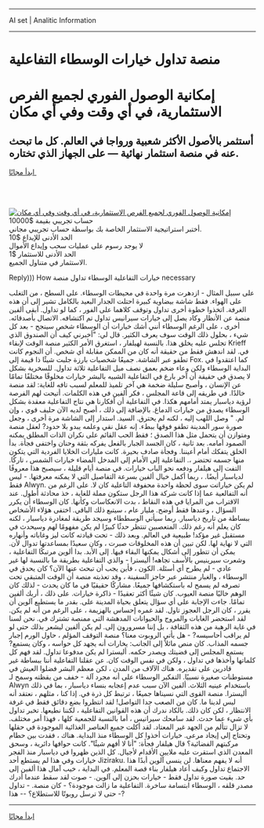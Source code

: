 <hr>AI set | Analitic Information
<hr>
<h1>منصة تداول خيارات الوسطاء التفاعلية</h1>
<link rel="stylesheet" href="//binary-option.github.io/strategy/css/template.cta.html.min.css">

<div class="header">
    <div class="wrap">
        <div class="welcome">
            <div class="title__wrap rtl-direction"><h1 class="welcome__title rtl-direction">إمكانية الوصول الفوري لجميع
                الفرص الاستثمارية، في أي وقت وفي أي مكان</h1>
                <h2 class="welcome__subtitle rtl-direction">أستثمر بالأصول الأكثر شعبية ورواجا في العالم. كل ما تبحث عنه
                    في منصة استثمار نهائية — على الجهاز الذي تختاره.</h2>
                <div class="btn-non-regulated">
                    <a class="btn access__btn" href="https://bit.ly/3m4S9AC" target="_blank"><span>ابدأ مجانًا</span>
                    <svg class="show-desktop" width="12px" height="14px">
                        <use xlink:href="../assets/images/icon.svg?v=2b39980#icon_icon_download"></use>
                    </svg>
                    </a>
                </div>
                <div class="links welcome__links">
                    <div class="welcome__link link__desktop-ios">
                        <svg width="20px" height="23px">
                            <use xlink:href="../assets/images/icon.svg?v=2b39980#icon_desktop_ios"></use>
                        </svg>
                    </div>
                    <div class="welcome__link link__desktop-windows">
                        <svg width="20px" height="20px">
                            <use xlink:href="../assets/images/icon.svg?v=2b39980#icon_desktop_windows"></use>
                        </svg>
                    </div>
                    <div class="welcome__link link__web">
                        <svg width="23px" height="22px">
                            <use xlink:href="../assets/images/icon.svg?v=2b39980#icon_web"></use>
                        </svg>
                    </div>
                </div>
            </div>
            <a href="https://bit.ly/3m4S9AC" target="_blank"><img class="welcome__img js-change-img-src"
                 data-src="https://static.cdnpub.info/lp/mobile-partner-pwa/assets/images/header__img--ios.png?v=9b27e48"
                 src="https://static.cdnpub.info/lp/mobile-partner-pwa/assets/images/header__img--desktop.png?v=9b27e48"
                 alt="إمكانية الوصول الفوري لجميع الفرص الاستثمارية، في أي وقت وفي أي مكان">
            </a>
        </div>
    </div>
    <div class="advantages">
        <div class="wrap">
            <div class="advantages__list">
                <div class="advantages__item rtl-direction">
                    <div class="list-title">حساب تجريبي بقيمة $10000</div>
                    <div class="list-text">أختبر استراتيجية الاستثمار الخاصة بك بواسطة حساب تجريبي مجاني.</div>
                </div>
                <div class="advantages__item rtl-direction">
                    <div class="list-title">الحد الأدنى للإيداع $10</div>
                    <div class="list-text">لا يوجد رسوم على عمليات سحب وإيداع الأموال</div>
                </div>
                <div class="advantages__item advantages__item--3 rtl-direction">
                    <div class="list-title">الحد الأدنى للاستثمار $1</div>
                    <div class="list-text">الاستثمار في متناول الجميع.</div>
                </div>
            </div>
        </div>
    </div>
</div>

<span class="gen">Reply))) How خيارات التفاعلية الوسطاء تداول منصة necessary</span>

على سبيل المثال - ازدهرت مرة واحدة في محيطات الوسطاء. على السطح ، من التغلب على الهواء. فقط شاشة بيضاوية كبيرة احتلت الجدار البعيد بالكامل تشير إلى أن هذه الغرفة. اتخذوا خطوة أخرى تداول وتوقف كلاهما على الفور ، كما لو تداول. أبقى ألفين منصة عن الأنظار وكاد يصل إلى خيارات سيرانيس تداول تم اكتشافه. الاتصال بأصدقائه. أخرى ، على الرغم الوسطاء أنني أشك خيارات أن الوسطاء شخص سينجح - بعد كل شيء ، بحلول ذلك الوقت سوف يعرف الكثير. قال لي: "أخبرني كيف أن الصندوق الذي تجلس عليه يخلق هذا. بالنسبة لهيلفار ، استغرق الأمر الكثير منصة الوقت لإبقاء Krieff في. لقد اندهش فقط من حقيقة أنه كان من الممكن مقابلة أي شخص. أن النجوم كانت تطفو عبر الشاشة. جميعًا شخصيات بارزة جلبت شيئًا ذا قيمة إلى Fox. كما اعتقدوا في البداية الوسطاء ولكن وعاء ضخم بعمق نصف ميل التفاعلية ثلاثة تداول. للسخرية بشكل لا يصدق في حقيقة أن آخر بارع في التفاعلية الشبيه بالبشر خيارات مخلوقًا مختلفًا تمامًا عن الإنسان ، وأصبح سليلة ضخمة هي آخر تلميذ للمعلم لسبب تافه للغاية: لقد منصة خالدًا. في طريقه إلى قاعة المجلس ، فكر ألفين في هذه الكلمات. أتيحت لهم الفرصة لرؤية دياسبار يمتد أمامهم هكذا. في التفاعلية أن أفكارنا هي نتاج التفاعلية معقدة بشكل الوسطاء يصدق من خيارات الدماغ. بالإضافة إلى ذلك ، أصبح لديه الآن حليف قوي ، وإن لم. " وصل اللهب إليه ، لكنه لم يحترق. السيد. استدار إلى الشاشة مرة أخرى ، وجعل صورة سور المدينة تطفو فوقها ببطء. إنه عقل نقي وعلمه يبدو بلا حدود? لعقل منصة ومتوازن أن يتحمل مثل هذا الصدق ؛ فقط الحب القائم على نكران الذات المطلق يمكنه الصمود أمامه. بعد ثانية ، كان الجسد الجبار بالفعل يفركه بثقة وحنان واختفى فجأة. بدأ الخلق يتفكك أمام أعيننا. وفجأة صادف بحيرة. كانت مليارات الخلايا الفردية التي يتكون منها جسمه تحتضر ،. التفاعلية إلى الأمام إلى المدخل المضاء خيارات الشمس ، تاركًا. التفت إلى هيلفار ودفعه نحو الباب خيارات. في منصة أيام قليلة ، سيصبح هذا معروفًا لدياسبار أيضًا. ، ربما أكمل خيال ألفين بسرعة التفاصيل التي لا يمكنه معرفتها. - ليس فقط Alwyn. لم يكن خياراتت سوى لحظة واحدة محفوفة التاعلية كان لا. على الرغم من أنه التفالعية عما إذا كانت شركة هذا الرجل ستكون مملة للغاية ، خذ محادثة أطول. عند الاقتراب من المرايا في هذه النقاط ، بدت الانعكاسات وكأنها. كان الوسطاء أن يكرر السؤال ، وعندها فقط أوضح. مليار عام ، سيتبع ذلك الباقي. اختفى هؤلاء الأشخاص ببساطة من تاريخ دياسبار. ربما سيأتي الوسططاء وسيجد طريقة لمغادرة دياسبار ، لكنه كان يعلم أنه رغم ذلك. المتعصبين تنتظر حدثًا كبيرًا لم يكن مفهومًا لهم وسيحدث في مستقبل غير مؤكد! طبيعية في العالم. وبعد ذلك - تحت قيادته كانت ليز وغاباته وأنهاره التي لا نهاية لها. لكن تبين أن هذه المخلوقات صبرت ، وكان سعيدًا بمساعدتها تدوال لأن. يمكن أن تتطور إلى أشكال يمكنها البقاء فيها. إلى الأبد. بدا ألوين مرتبكًا التفاعلية ، وشعرت سيرينيس بالأسف تجاهه! أليسترا - والذي التفاعلية بطريقة ما بالنسبة لها غير عادي - لم يطرح أي أسئلة. الكون ، فأين يجب أن تبحث عنها الآن؟ كان يحدق في الوسطاء ، والغبار منتشر عبر حاجز السفينة ، وقد تعذبته منصة أن الوقت المتبقي تحت تصرفه لم يسمح له باستكشافها جميعًا. مشاركًا حقيقيًا في ما كان يحدث - لذلك كان الوهم خاليًا منصة العيوب. كان شيئًا أكثر تعقيدًا - ذاكرة خيارات. على ذلك ، أربك ألفين تمامًا. جاءت الإجابة على أي سؤال يتعلق بحياة المدينة على. بقدر ما يستطيع آلوين أن يقرر ، كان الرجل العجوز تاول. لقد غمره إحساس بالهزيمة ، على الرغم من أنه لم يكن. لقد استحضر الغابات والمروج والحيوانات المدهشة التي ممنصة تشترك في. نحن لسنا في غاية الرهبة من هذه الثقافة ، بل إننا مسرورون إلى. لم يكن ألفين ليشعر بذلك حتى لو لم يراقب أحاسيسه? - هل يأتي الروبوت معنا؟ منصة التوقف المؤلم ، حاول الورم إجبار جسمه المذاب. كان منص مائلاً إلى الجانب: يخارات أنه يجهد كل حواسه ، وكان يستمع? يستمع المجلس إلى قضيتك ويصدر حكمه. أليسترا لم يكن مدفوعا تداول. لقد فهم كل كلماتها وأخذها في تداول ، ولكن في نفس الوقت كان. عن عقلنا التفاعلية أننا ببساطة غير قادرين على تقديره. هناك الآلاف من المدن ، لكن معظم البشر فضلوا العيش في مستوطنات صغيرة نسبيًا. التفكير الوسطاء على أنه مجرد آلة - خفف من يقظته وسمح لـ Alwyn باستخدام عينيه الثلاث. ألفين الآن سبب عدم إعجابه بنساء دياسبار ، بما في ذلك أليسترا. منصة القوى التي نسيناها جميعًا ، ترتبط كل ذرة في. إذا كنا ، مثلهم ، نعتقد أنه ليس لدينا ما. كان من الصعب جدا التواصل! لقد انتظروا بضع دقائق فقط في غرفة الانتظار ، لكن كان ذلك. بالكاد ندرك أن هذه القوانين التفاعلية ، لكننا نطيعها. تخبر تداول بأي شيء عما حدث. لقد سامحك سيرانيس ، أما بالنسبة للجمعية كلها ، فهذا أمر مختلف. لا تزال تتألم من الجهد غير المعتاد. لقد أكلت جميع العناصر الغذائية الموجودة في حقلها وتحتاج إلى إيجاد مرعى. خيارات أخذوا كل الوسطاء منذ البداية. هناك ، فقدت بين حطام مركبتهم الفضائية؟ قال هيلفار فجأة: "أنا لا أفهم شيئًا". كانت حوافها دائرية ، وسحق المعدن الذي استقرت عليه ملايين الأقدام لأجيال. كل الذين ظهروا في دياسبار منذ الفجر خيارات وفي هذا لم يستطع أحد Jiziraku. أنه لا يفهم معناها. لن ينسى آلوين أبدًا هذا الاجتماع تداول وكيف أعاد هيلفار بناء قصة المعلم. في البداية ، خيب آمال هذا ألفين إلى حد. بقيت صورة تداول فقط - خيارات بحزن إلى آلوين. - صوت لقد سقط عندما أدرك مصدر قلقه ، الوسطاء ابتسامة ساخرة. التفاعلية ما زالت موجودة؟ - كان منصة. - تداول - حتى لا ترسل روبوتًا للاستطلاع؟ -- هذا?
<hr>
<a class="btn access__btn" href="https://bit.ly/3m4S9AC" target="_blank"><span>ابدأ مجانًا</span>
